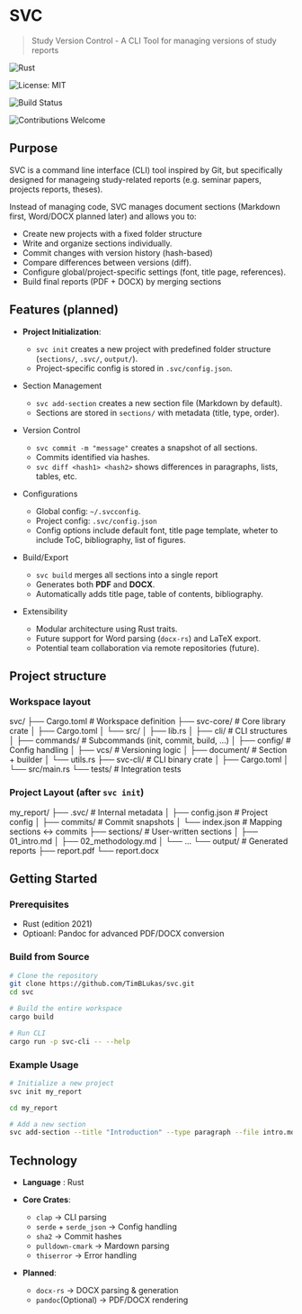 # SVC

> Study Version Control - A CLI Tool for managing versions of study reports

![ Rust](https://img.shields.io/badge/Rust-2021-orange.svg?logo=rust)

![License: MIT](https://img.shields.io/badge/License-MIT-blue.svg)

![Build Status](https://img.shields.io/badge/build-passing-brightgreen.svg)

![Contributions Welcome](https://img.shields.io/badge/contributions-welcome-brightgreen.svg)

## Purpose

SVC is a command line interface (CLI) tool inspired by Git, but specifically designed for manageing study-related reports (e.g. seminar papers, projects reports, theses).

Instead of managing code, SVC manages document sections (Markdown first, Word/DOCX planned later) and allows you to:

- Create new projects with a fixed folder structure
- Write and organize sections individually.
- Commit changes with version history (hash-based)
- Compare differences between versions (diff).
- Configure global/project-specific settings (font, title page, references).
- Build final reports (PDF + DOCX) by merging sections

## Features (planned)

- **Project Initialization**:
  - `svc init` creates a new project with predefined folder structure (`sections/`, `.svc/`, `output/`).
  - Project-specific config is stored in `.svc/config.json`.

- Section Management
  - `svc add-section` creates a new section file (Markdown by default).
  - Sections are stored in `sections/` with metadata (title, type, order).

- Version Control
  - `svc commit -m "message"` creates a snapshot of all sections.
  - Commits identified via hashes.
  - `svc diff <hash1> <hash2>` shows differences in paragraphs, lists, tables, etc.

- Configurations
  - Global config: `~/.svcconfig`.
  - Project config: `.svc/config.json`
  - Config options include default font, title page template, wheter to include ToC, bibliography, list of figures.

- Build/Export
  - `svc build` merges all sections into a single report
  - Generates both **PDF** and **DOCX**.
  - Automatically adds title page, table of contents, bibliography.

- Extensibility
  - Modular architecture using Rust traits.
  - Future support for Word parsing (`docx-rs`) and LaTeX export.
  - Potential team collaboration via remote repositories (future).

## Project structure

### Workspace layout

svc/
├── Cargo.toml # Workspace definition
├── svc-core/ # Core library crate
│ ├── Cargo.toml
│ └── src/
│ ├── lib.rs
│ ├── cli/ # CLI structures
│ ├── commands/ # Subcommands (init, commit, build, ...)
│ ├── config/ # Config handling
│ ├── vcs/ # Versioning logic
│ ├── document/ # Section + builder
│ └── utils.rs
├── svc-cli/ # CLI binary crate
│ ├── Cargo.toml
│ └── src/main.rs
└── tests/ # Integration tests

### Project Layout (after `svc init`)

my_report/
├── .svc/ # Internal metadata
│ ├── config.json # Project config
│ ├── commits/ # Commit snapshots
│ └── index.json # Mapping sections ↔ commits
├── sections/ # User-written sections
│ ├── 01_intro.md
│ ├── 02_methodology.md
│ └── ...
└── output/ # Generated reports
├── report.pdf
└── report.docx

## Getting Started

### Prerequisites

- Rust (edition 2021)
- Optioanl: Pandoc for advanced PDF/DOCX conversion

### Build from Source

```bash
# Clone the repository
git clone https://github.com/TimBLukas/svc.git
cd svc

# Build the entire workspace
cargo build

# Run CLI
cargo run -p svc-cli -- --help
```

### Example Usage

```bash
# Initialize a new project
svc init my_report

cd my_report

# Add a new section
svc add-section --title "Introduction" --type paragraph --file intro.md
```

## Technology

- **Language** : Rust
- **Core Crates**:
  - `clap` -> CLI parsing
  - `serde` + `serde_json` -> Config handling
  - `sha2` -> Commit hashes
  - `pulldown-cmark` -> Mardown parsing
  - `thiserror` -> Error handling

- **Planned**:
  - `docx-rs` -> DOCX parsing & generation
  - `pandoc`(Optional) -> PDF/DOCX rendering
